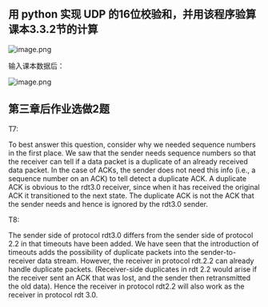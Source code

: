 ## 用 python 实现 UDP 的16位校验和，并用该程序验算课本3.3.2节的计算

![image.png](https://i.loli.net/2020/04/01/pDdNZEbtMmJ3L56.png)

输入课本数据后：

![image.png](https://i.loli.net/2020/04/01/7KVQxA89FqGiwRj.png)

## 第三章后作业选做2题

T7:

To best answer this question, consider why we needed sequence numbers in the first place. We saw that the sender needs sequence numbers so that the receiver can tell if a data packet is a duplicate of an already received data packet. In the case of ACKs, the sender does not need this info (i.e., a sequence number on an ACK) to tell detect a duplicate ACK. A duplicate ACK is obvious to the rdt3.0 receiver, since when it has received the original ACK it transitioned to the next state. The duplicate ACK is not the ACK that the sender needs and hence is ignored by the rdt3.0 sender.

T8:

The sender side of protocol rdt3.0 differs from the sender side of protocol 2.2 in that timeouts have been added. We have seen that the introduction of timeouts adds the possibility of duplicate packets into the sender-to-receiver data stream. However, the receiver in protocol rdt.2.2 can already handle duplicate packets. (Receiver-side duplicates in rdt 2.2 would arise if the receiver sent an ACK that was lost, and the sender then retransmitted the old data). Hence the receiver in protocol rdt2.2 will also work as the receiver in protocol rdt 3.0.